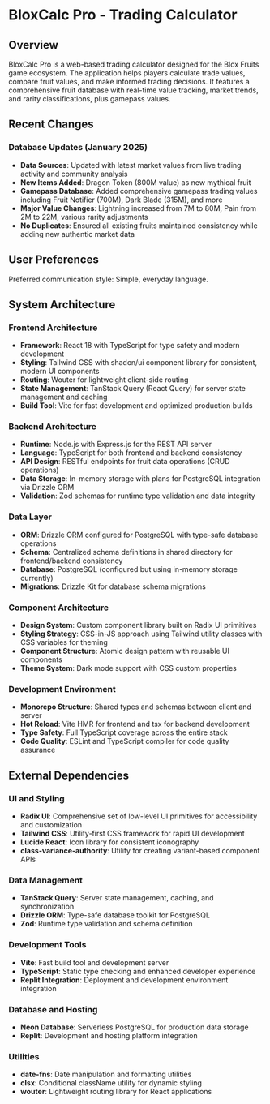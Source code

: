 # BloxCalc Pro - Trading Calculator

## Overview

BloxCalc Pro is a web-based trading calculator designed for the Blox Fruits game ecosystem. The application helps players calculate trade values, compare fruit values, and make informed trading decisions. It features a comprehensive fruit database with real-time value tracking, market trends, and rarity classifications, plus gamepass values.

## Recent Changes

### Database Updates (January 2025)
- **Data Sources**: Updated with latest market values from live trading activity and community analysis
- **New Items Added**: Dragon Token (800M value) as new mythical fruit
- **Gamepass Database**: Added comprehensive gamepass trading values including Fruit Notifier (700M), Dark Blade (315M), and more
- **Major Value Changes**: Lightning increased from 7M to 80M, Pain from 2M to 22M, various rarity adjustments
- **No Duplicates**: Ensured all existing fruits maintained consistency while adding new authentic market data

## User Preferences

Preferred communication style: Simple, everyday language.

## System Architecture

### Frontend Architecture
- **Framework**: React 18 with TypeScript for type safety and modern development
- **Styling**: Tailwind CSS with shadcn/ui component library for consistent, modern UI components
- **Routing**: Wouter for lightweight client-side routing
- **State Management**: TanStack Query (React Query) for server state management and caching
- **Build Tool**: Vite for fast development and optimized production builds

### Backend Architecture
- **Runtime**: Node.js with Express.js for the REST API server
- **Language**: TypeScript for both frontend and backend consistency
- **API Design**: RESTful endpoints for fruit data operations (CRUD operations)
- **Data Storage**: In-memory storage with plans for PostgreSQL integration via Drizzle ORM
- **Validation**: Zod schemas for runtime type validation and data integrity

### Data Layer
- **ORM**: Drizzle ORM configured for PostgreSQL with type-safe database operations
- **Schema**: Centralized schema definitions in shared directory for frontend/backend consistency
- **Database**: PostgreSQL (configured but using in-memory storage currently)
- **Migrations**: Drizzle Kit for database schema migrations

### Component Architecture
- **Design System**: Custom component library built on Radix UI primitives
- **Styling Strategy**: CSS-in-JS approach using Tailwind utility classes with CSS variables for theming
- **Component Structure**: Atomic design pattern with reusable UI components
- **Theme System**: Dark mode support with CSS custom properties

### Development Environment
- **Monorepo Structure**: Shared types and schemas between client and server
- **Hot Reload**: Vite HMR for frontend and tsx for backend development
- **Type Safety**: Full TypeScript coverage across the entire stack
- **Code Quality**: ESLint and TypeScript compiler for code quality assurance

## External Dependencies

### UI and Styling
- **Radix UI**: Comprehensive set of low-level UI primitives for accessibility and customization
- **Tailwind CSS**: Utility-first CSS framework for rapid UI development
- **Lucide React**: Icon library for consistent iconography
- **class-variance-authority**: Utility for creating variant-based component APIs

### Data Management
- **TanStack Query**: Server state management, caching, and synchronization
- **Drizzle ORM**: Type-safe database toolkit for PostgreSQL
- **Zod**: Runtime type validation and schema definition

### Development Tools
- **Vite**: Fast build tool and development server
- **TypeScript**: Static type checking and enhanced developer experience
- **Replit Integration**: Deployment and development environment integration

### Database and Hosting
- **Neon Database**: Serverless PostgreSQL for production data storage
- **Replit**: Development and hosting platform integration

### Utilities
- **date-fns**: Date manipulation and formatting utilities
- **clsx**: Conditional className utility for dynamic styling
- **wouter**: Lightweight routing library for React applications